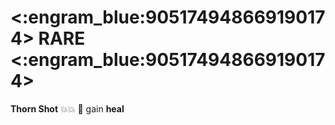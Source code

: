 # <:engram_blue:905174948669190174> RARE <:engram_blue:905174948669190174>

**Thorn Shot** 💥:boom: 🔀 gain __heal__
